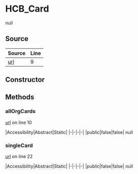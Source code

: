 # HCB_Card

null
## Source
|Source|Line|
|-|-|
|[url](https://github.com/devramsean0/hcb.js/blob/95e73bf/src/api_endpoints/card.ts#L9)|9|
## Constructor
## Methods
### allOrgCards
[url](https://github.com/devramsean0/hcb.js/blob/95e73bf/src/api_endpoints/card.ts#L10) on line 10  

|Accessibility|Abstract|Static|
|-|-|-|-|
|public|false|false|
null

### singleCard
[url](https://github.com/devramsean0/hcb.js/blob/95e73bf/src/api_endpoints/card.ts#L22) on line 22  

|Accessibility|Abstract|Static|
|-|-|-|-|
|public|false|false|
null
